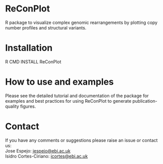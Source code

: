 # ReConPlot
R package to visualize complex genomic rearrangements by plotting copy number profiles and structural variants.

# Installation
R CMD INSTALL ReConPlot

# How to use and examples
Please see the detailed tutorial and documentation of the package for examples and best practices for using ReConPlot to generate publication-quality figures.

# Contact
If you have any comments or suggestions please raise an issue or contact us:\
Jose Espejo: jespejo@ebi.ac.uk\
Isidro Cortes-Ciriano: icortes@ebi.ac.uk
